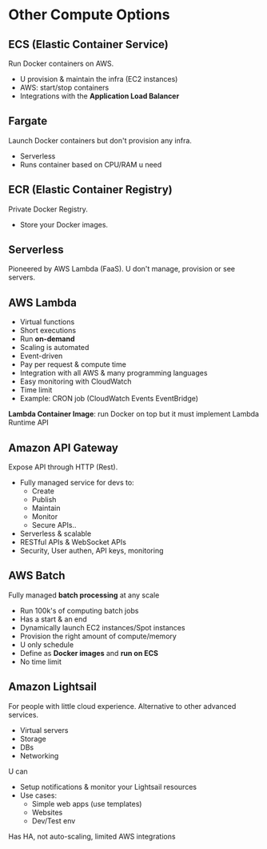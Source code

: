 # Other Compute Options

## ECS (Elastic Container Service)
Run Docker containers on AWS. 
- U provision & maintain the infra (EC2 instances)
- AWS: start/stop containers
- Integrations with the **Application Load Balancer**

## Fargate
Launch Docker containers but don't provision any infra.
- Serverless
- Runs container based on CPU/RAM u need

## ECR (Elastic Container Registry)
Private Docker Registry.
- Store your Docker images.

## Serverless
Pioneered by AWS Lambda (FaaS). U don't manage, provision or see servers.

## AWS Lambda
- Virtual functions
- Short executions
- Run **on-demand**
- Scaling is automated
- Event-driven
- Pay per request & compute time
- Integration with all AWS & many programming languages
- Easy monitoring with CloudWatch
- Time limit
- Example: CRON job (CloudWatch Events EventBridge)

**Lambda Container Image**: run Docker on top but it must implement Lambda Runtime API

## Amazon API Gateway
Expose API through HTTP (Rest).
- Fully managed service for devs to:
    - Create
    - Publish
    - Maintain
    - Monitor
    - Secure
APIs..
- Serverless & scalable
- RESTful APIs & WebSocket APIs
- Security, User authen, API keys, monitoring

## AWS Batch
Fully managed **batch processing** at any scale
- Run 100k's of computing batch jobs
- Has a start & an end
- Dynamically launch EC2 instances/Spot instances
- Provision the right amount of compute/memory
- U only schedule
- Define as **Docker images** and **run on ECS**
- No time limit

## Amazon Lightsail
For people with little cloud experience. Alternative to other advanced services.
- Virtual servers
- Storage
- DBs
- Networking

U can
- Setup notifications & monitor your Lightsail resources
- Use cases:
    - Simple web apps (use templates)
    - Websites
    - Dev/Test env

Has HA, not auto-scaling, limited AWS integrations
